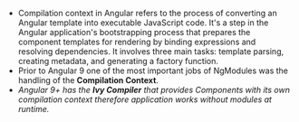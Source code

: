 - Compilation context in Angular refers to the process of converting an Angular template into executable JavaScript code. It's a step in the Angular application's bootstrapping process that prepares the component templates for rendering by binding expressions and resolving dependencies. It involves three main tasks: template parsing, creating metadata, and generating a factory function.
-  Prior to Angular 9 one of the most important jobs of NgModules was the handling of the **Compilation Context**.
- *Angular 9+ has the **Ivy Compiler** that provides Components with its own compilation context therefore application works without modules at runtime.*